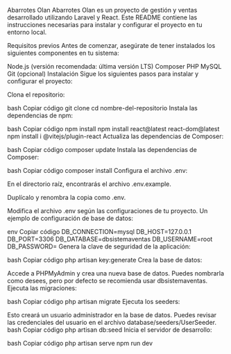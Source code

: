 
Abarrotes Olan
Abarrotes Olan es un proyecto de gestión y ventas desarrollado utilizando Laravel y React. Este README contiene las instrucciones necesarias para instalar y configurar el proyecto en tu entorno local.

Requisitos previos
Antes de comenzar, asegúrate de tener instalados los siguientes componentes en tu sistema:

Node.js (versión recomendada: última versión LTS)
Composer
PHP
MySQL
Git (opcional)
Instalación
Sigue los siguientes pasos para instalar y configurar el proyecto:

Clona el repositorio:

bash
Copiar código
git clone <url-del-repositorio>
cd nombre-del-repositorio
Instala las dependencias de npm:

bash
Copiar código
npm install
npm install react@latest react-dom@latest
npm install i @vitejs/plugin-react
Actualiza las dependencias de Composer:

bash
Copiar código
composer update
Instala las dependencias de Composer:

bash
Copiar código
composer install
Configura el archivo .env:

En el directorio raíz, encontrarás el archivo .env.example.

Duplícalo y renombra la copia como .env.

Modifica el archivo .env según las configuraciones de tu proyecto. Un ejemplo de configuración de base de datos:

env
Copiar código
DB_CONNECTION=mysql
DB_HOST=127.0.0.1
DB_PORT=3306
DB_DATABASE=dbsistemaventas
DB_USERNAME=root
DB_PASSWORD=
Genera la clave de seguridad de la aplicación:

bash
Copiar código
php artisan key:generate
Crea la base de datos:

Accede a PHPMyAdmin y crea una nueva base de datos.
Puedes nombrarla como desees, pero por defecto se recomienda usar dbsistemaventas.
Ejecuta las migraciones:

bash
Copiar código
php artisan migrate
Ejecuta los seeders:

Esto creará un usuario administrador en la base de datos.
Puedes revisar las credenciales del usuario en el archivo database/seeders/UserSeeder.
bash
Copiar código
php artisan db:seed
Inicia el servidor de desarrollo:

bash
Copiar código
php artisan serve
npm run dev
